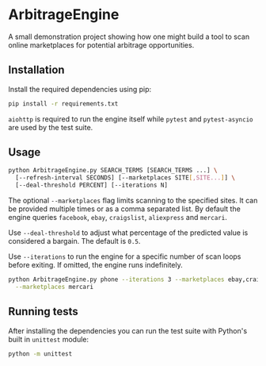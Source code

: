 # ArbitrageEngine

A small demonstration project showing how one might build a tool to scan
online marketplaces for potential arbitrage opportunities.

## Installation

Install the required dependencies using pip:

```bash
pip install -r requirements.txt
```

`aiohttp` is required to run the engine itself while `pytest` and
`pytest-asyncio` are used by the test suite.

## Usage

```bash
python ArbitrageEngine.py SEARCH_TERMS [SEARCH_TERMS ...] \
  [--refresh-interval SECONDS] [--marketplaces SITE[,SITE...]] \
  [--deal-threshold PERCENT] [--iterations N]
```

The optional `--marketplaces` flag limits scanning to the specified
sites. It can be provided multiple times or as a comma separated list.
By default the engine queries `facebook`, `ebay`, `craigslist`,
`aliexpress` and `mercari`.

Use `--deal-threshold` to adjust what percentage of the predicted value
is considered a bargain. The default is `0.5`.

Use `--iterations` to run the engine for a specific number of scan loops
before exiting. If omitted, the engine runs indefinitely.

```bash
python ArbitrageEngine.py phone --iterations 3 --marketplaces ebay,craigslist \
  --marketplaces mercari
```

## Running tests

After installing the dependencies you can run the test suite with
Python's built in `unittest` module:

```bash
python -m unittest
```
